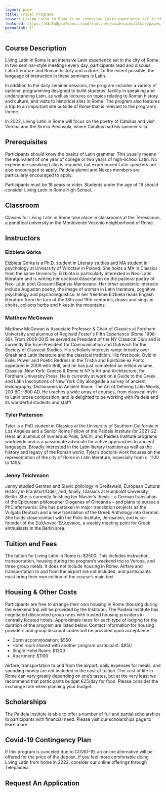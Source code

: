 ```yaml
---
layout: page
title: Travel Programs
teaser: Living Latin in Rome is an intensive Latin experience set in the city of Rome.  July 3rd-July 17th 2022
featured: https://d3n8a8pro7vhmx.cloudfront.net/paideiainstitute/pages/275/attachments/original/1450454817/23205104409_7a7a1eea45_z.jpg?1450454817
permalink: ll
---
```


## Course Description

Living Latin in Rome is an intensive Latin experience set in the city of Rome. In two seminar-style meetings every day, participants read and discuss Latin literature and Roman history and culture. To the extent possible, the language of instruction in these seminars is Latin. 

In addition to the daily seminar sessions, the program includes a variety of optional programming designed to build students’ facility in speaking and understanding Latin, as well as lectures on topics relating to Roman history and culture, and visits to historical sites in Rome. The program also features a trip to an important site outside of Rome that is relevant to the program’s theme. 

In 2022, Living Latin in Rome will focus on the poetry of Catullus and visit Verona and the Sirmio Peninsula, where Catullus had his summer villa.

## Prerequisites 

Participants should know the basics of Latin grammar. This usually means the equivalent of one year of college or two years of high-school Latin. No experience speaking Latin is required, but experienced Latin speakers are also encouraged to apply. Paideia alumni and Nexus members are particularly encouraged to apply.

Participants must be 18 years or older. Students under the age of 18 should consider Living Latin in Rome High School.

## Classroom

Classes for Living Latin in Rome take place in classrooms at the Teresianum, a pontifical university in the Monteverde Vecchio neighborhood of Rome.

## Instructors

### Elżbieta Górka

Elżbieta Górka is a Ph.D. student in Literary studies and MA student in psychology at University of Wrocław in Poland. She holds a MA in Classics from the same University. Elżbieta is particularly interested in Neo-Latin literature and is writing her doctoral dissertation on the pastoral poetry of Neo-Latin poet Giovanni Baptista Mantovano. Her other academic interests include Augustan poetry, the image of woman in Latin literature, cognitive psychology and psycholinguistics. In her free time Elżbieta reads English literature from the turn of the 18th and 19th centuries, draws and sings in choirs, collects herbs and hikes in the mountains.

### Matthew McGowan

Matthew McGowan is Associate Professor & Chair of Classics at Fordham University and alumnus of Reginald Foster's Fifth Experience (Rome 1998-99). From 2009-2015 he served as President of the NY Classical Club and is currently the Vice-President for Communication and Outreach for the Society of Classical Studies. His scholarly interests range broadly over Greek and Latin literature and the classical tradition. His first book, Ovid in Exile: Power and Poetic Redress in the Tristia and Epistulae ex Ponto, appeared in 2009 with Brill, and he has just completed an edited volume, Classical New York: Greece & Rome in NY's Art and Architecture, for Fordham University Press. He is currently at work on a Guide to the Greek and Latin Inscriptions of New York City alongside a survey of ancient lexicography, Dictionaries in Ancient Rome: The Art of Defining Latin Words, 200 BC--800 AD. He teaches a wide array of courses, from classical myth to Latin prose composition, and is delighted to be working with Paideia and its wonderful students and staff!

### Tyler Patterson

Tyler is a PhD student in Classics at the University of Southern California in Los Angeles and a Senior Rome Fellow of the Paideia Institute for 2021–22. He is an alumnus of numerous Polis, SALVI, and Paideia Institute programs worldwide and is a passionate advocate for active approaches to ancient languages. Broadly interested in the Latin literary tradition as well as the history and legacy of the Roman world, Tyler’s doctoral work focuses on the representation of the city of Rome in Latin literature, especially from c. 1100 to 1455.

### Jenny Teichmann

Jenny studied German and Slavic philology in Greifswald, European Cultural History in Frankfurt/Oder, and, finally, Classics at Humboldt University Berlin. She is currently finishing her Master’s thesis – a German translation of the Epicurean philosopher Diogenes of Oinoanda – and plans to pursue a PhD afterwards. She has partaken in major translation projects as the Vulgata Deutsch and a new translation of the Greek Anthology into German. She holds close contact with the Polis Institute, Jerusalem, and is co-founder of the Σύλλογος Ἑλληνικός, a weekly meeting point for Greek enthusiasts in the Berlin area.

## Tuition and Fees

The tuition for Living Latin in Rome is: $2500. This includes instruction, transportation, housing during the program’s weekend trip to Verona, and three group meals. It does not include housing in Rome. Airfare and transportation to and from the airport are not included, and participants must bring their own edition of the course’s main text.

## Housing & Other Costs

Participants are free to arrange their own housing in Rome (housing during the weekend trip will be provided by the Institute). The Paideia Institute has negotiated discounted group rates with trusted housing providers in centrally located hotels. Approximate rates for each type of lodging for the duration of the program are listed below. Contact information for housing providers and group discount codes will be provided upon acceptance.

- Dorm accommodation: $550
- Hotel room shared with another program participant: $850
- Single Hotel Room: $1200
- Apartment: $1100

Airfare, transportation to and from the airport, daily expenses for meals, and spending money are not included in the cost of tuition. The cost of life in Rome can vary greatly depending on one’s tastes, but at the very least we recommend that participants budget €25/day for food. Please consider the exchange rate when planning your budget.

## Scholarships

The Paideia Institute is able to offer a number of full and partial scholarships to participants with financial need. Please visit our scholarships page to learn more. 

## Covid-19 Contingency Plan

If this program is canceled due to COVID-19, an online alternative will be offered for the price of the deposit.  If you feel more comfortable doing Living Latin from home in 2022, consider our online offerings through Telepaideia.

## Request An Application
